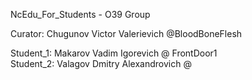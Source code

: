 NcEdu_For_Students - O39 Group  
  
Curator: Chugunov Victor Valerievich @BloodBoneFlesh  
  
Student_1: Makarov Vadim Igorevich @  FrontDoor1  
Student_2: Valagov Dmitry Alexandrovich @  
